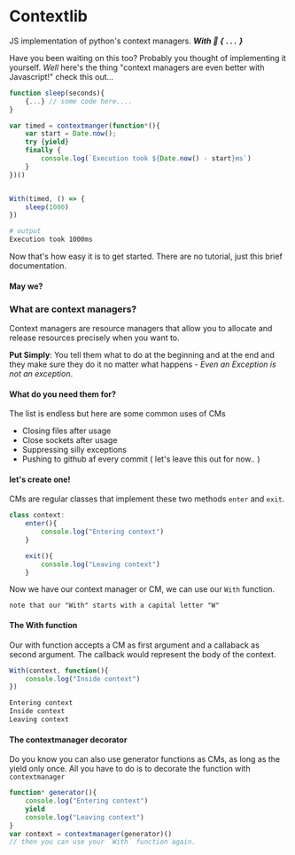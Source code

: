 # Contextlib
JS implementation of python's context managers. **_With 💙 { `...` }_**

Have you been waiting on this too? Probably you thought of implementing it yourself.
_Well_ here's the thing "context managers are even better with Javascript!" check this out...

```js
function sleep(seconds){
    {...} // some code here....
}

var timed = contextmanger(function*(){
    var start = Date.now();
    try {yield}
    finally {
        console.log(`Execution took ${Date.now() - start}ms`)
    }
})()


With(timed, () => {
    sleep(1000)
})
```
```bash
# output
Execution took 1000ms
```

Now that's how easy it is to get started. There are no tutorial, just this brief documentation.
#### May we?

### What are context managers?
Context managers are resource managers that allow you to allocate and release resources precisely when you want to.

**Put Simply**: You tell them what to do at the beginning and at the end and they make sure they do it no matter what happens - _Even an Exception is not an exception_.

#### What do you need them for?
The list is endless but here are some common uses of CMs

+ Closing files after usage
+ Close sockets after usage
+ Suppressing silly exceptions
+ Pushing to github af every commit ( let's leave this out for now.. )

#### let's create one!
CMs are regular classes that implement these two methods `enter` and `exit`.

```js
class context:
    enter(){
        console.log("Entering context")
    }

    exit(){
        console.log("Leaving context")
    }
```

Now we have our context manager or CM, we can use our `With` function.

    note that our "With" starts with a capital letter "W"

#### The With function
Our with function accepts a CM as first argument and a callaback as second argument. The callback would represent the body of the context.

```js
With(context, function(){
    console.log("Inside context")
})
```
```bash
Entering context
Inside context
Leaving context
```
#### The contextmanager decorator
Do you know you can also use generator functions as CMs, as long as the yield only once.
All you have to do is to decorate the function with `contextmanager`
```js
function* generator(){
    console.log("Entering context")
    yield
    console.log("Leaving context")
}
var context = contextmanager(generator)()
// then you can use your `With` function again.
```